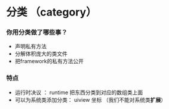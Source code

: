 # 分类 （category）

### 你用分类做了哪些事？

* 声明私有方法
* 分解体积庞大的类文件
* 把framework的私有方法公开

### 特点

* 运行时决议 ： runtime 把东西分类到对应的数组类上面
* 可以为系统类添加分类： uiview 坐标 （我们不能对系统类**扩展**）

